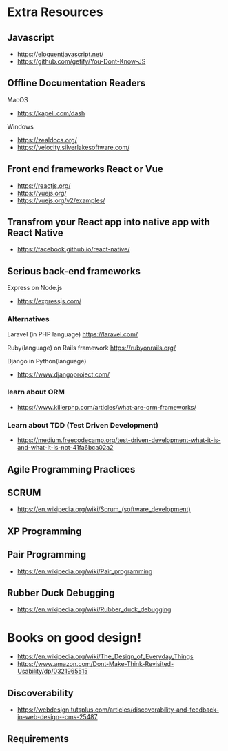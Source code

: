 # Extra Resources

## Javascript

* https://eloquentjavascript.net/
* https://github.com/getify/You-Dont-Know-JS

## Offline Documentation Readers
MacOS
* https://kapeli.com/dash

Windows
* https://zealdocs.org/
* https://velocity.silverlakesoftware.com/

## Front end frameworks React or Vue

* https://reactjs.org/
* https://vuejs.org/
* https://vuejs.org/v2/examples/

## Transfrom your React app into native app with React Native
* https://facebook.github.io/react-native/

## Serious back-end frameworks
Express on Node.js
* https://expressjs.com/

### Alternatives
Laravel (in PHP language)
https://laravel.com/

Ruby(language) on Rails framework
https://rubyonrails.org/

Django in Python(language)
* https://www.djangoproject.com/

### learn about ORM

* https://www.killerphp.com/articles/what-are-orm-frameworks/

### Learn about TDD (Test Driven Development)

* https://medium.freecodecamp.org/test-driven-development-what-it-is-and-what-it-is-not-41fa6bca02a2


## Agile Programming Practices

## SCRUM
* https://en.wikipedia.org/wiki/Scrum_(software_development)

## XP Programming


## Pair Programming

* https://en.wikipedia.org/wiki/Pair_programming


## Rubber Duck Debugging

* https://en.wikipedia.org/wiki/Rubber_duck_debugging

# Books on good design!

* https://en.wikipedia.org/wiki/The_Design_of_Everyday_Things
* https://www.amazon.com/Dont-Make-Think-Revisited-Usability/dp/0321965515

## Discoverability
* https://webdesign.tutsplus.com/articles/discoverability-and-feedback-in-web-design--cms-25487

## Requirements


 

